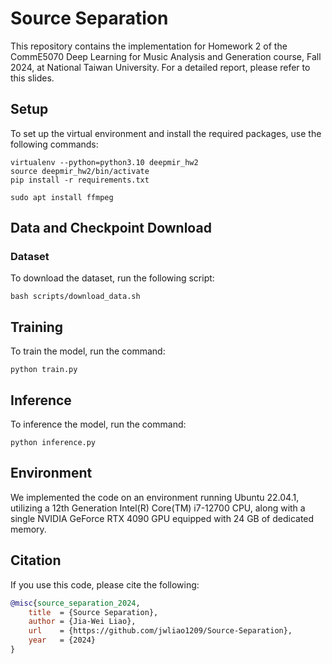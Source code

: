 # Source Separation

This repository contains the implementation for Homework 2 of the CommE5070 Deep Learning for Music Analysis and Generation course, Fall 2024, at National Taiwan University. For a detailed report, please refer to this slides.


## Setup
To set up the virtual environment and install the required packages, use the following commands:
```
virtualenv --python=python3.10 deepmir_hw2
source deepmir_hw2/bin/activate
pip install -r requirements.txt
```

```
sudo apt install ffmpeg
```


## Data and Checkpoint Download

### Dataset
To download the dataset, run the following script:
```
bash scripts/download_data.sh
```

## Training
To train the model, run the command:
```
python train.py
```

## Inference
To inference the model, run the command:
```
python inference.py
```


## Environment
We implemented the code on an environment running Ubuntu 22.04.1, utilizing a 12th Generation Intel(R) Core(TM) i7-12700 CPU, along with a single NVIDIA GeForce RTX 4090 GPU equipped with 24 GB of dedicated memory.


## Citation
If you use this code, please cite the following:
```bibtex
@misc{source_separation_2024,
    title  = {Source Separation},
    author = {Jia-Wei Liao},
    url    = {https://github.com/jwliao1209/Source-Separation},
    year   = {2024}
}
```
